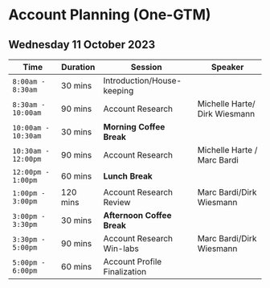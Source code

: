 # Account Planning (One-GTM)

## Wednesday 11 October 2023


| Time | Duration | Session | Speaker |
|-------------------------|------|----------|----------------|
|`8:00am - 8:30am` | 30 mins  | Introduction/House-keeping |
|`8:30am - 10:00am` | 90 mins  | Account Research | Michelle Harte/ Dirk Wiesmann |
|`10:00am - 10:30am` | 30 mins  | **Morning Coffee Break** |
|`10:30am - 12:00pm `| 90 mins  | Account Research | Michelle Harte / Marc Bardi |
|`12:00pm - 1:00pm` | 60 mins | **Lunch Break** |
|`1:00pm - 3:00pm`| 120 mins | Account Research Review | Marc Bardi/Dirk Wiesmann |
|`3:00pm - 3:30pm` | 30 mins | **Afternoon Coffee Break** |
|`3:30pm - 5:00pm`| 90 mins | Account Research Win-labs | Marc Bardi/Dirk Wiesmann |
|`5:00pm - 6:00pm` | 60 mins  | Account Profile Finalization |


